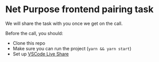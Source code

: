 # Net Purpose frontend pairing task

We will share the task with you once we get on the call.

Before the call, you should:
- Clone this repo
- Make sure you can run the project (`yarn && yarn start`)
- Set up [VSCode Live Share](https://visualstudio.microsoft.com/services/live-share/)
